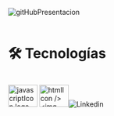 
![gitHubPresentacion](https://github.com/MariaGarciaB/mariagarciab/assets/122326708/5b2d2793-c513-4fe4-b471-7757b5e2baf7)
<br> <br>
<div class= "tecnologías">
<h1 align="left">🛠 Tecnologías</h1>
<br>
<div align="left">
  <img src="https://cdn.jsdelivr.net/gh/devicons/devicon/icons/javascript/javascript-original.svg" height="45" width="60" alt="javascriptIcon logo" />
  <img src="https://cdn.jsdelivr.net/gh/devicons/devicon/icons/html5/html5-plain-wordmark.svg" height="45" width="60" alt="htmlIcon />
  <img src="https://cdn.jsdelivr.net/gh/devicons/devicon/icons/css3/css3-plain-wordmark.svg" height="45" width="60" alt="cssLogo />
  <img src="https://cdn.jsdelivr.net/gh/devicons/devicon/icons/nodejs/nodejs-original-wordmark.svg" height="45" width="60" alt="nodeJsIcon />
  <img src="https://cdn.jsdelivr.net/gh/devicons/devicon/icons/jest/jest-plain.svg" height="45" width="60" alt="jestIcon />
  <img src="https://cdn.jsdelivr.net/gh/devicons/devicon/icons/firebase/firebase-plain-wordmark.svg" height="45" width="60" alt="firebaseIcon />
  <img src="https://cdn.jsdelivr.net/gh/devicons/devicon/icons/git/git-plain-wordmark.svg" height="45" width="60" alt="gitIcon />
  <img src="https://cdn.jsdelivr.net/gh/devicons/devicon/icons/github/github-original-wordmark.svg" height="45" width="60" alt="gitHubIcon />
  <img src="https://cdn.jsdelivr.net/gh/devicons/devicon/icons/figma/figma-original.svg" height="45" width="60" alt="figmaIcon />
  <img src="https://cdn.jsdelivr.net/gh/devicons/devicon/icons/trello/trello-plain-wordmark.svg" height="45" width="60" alt="trelloIcon />
               
</div>
</div>

[![Linkedin](https://img.shields.io/badge/LinkedIn-0077B5?style=for-the-badge&logo=linkedin&logoColor=white)](https://www.linkedin.com/in/mariagarbar/)
